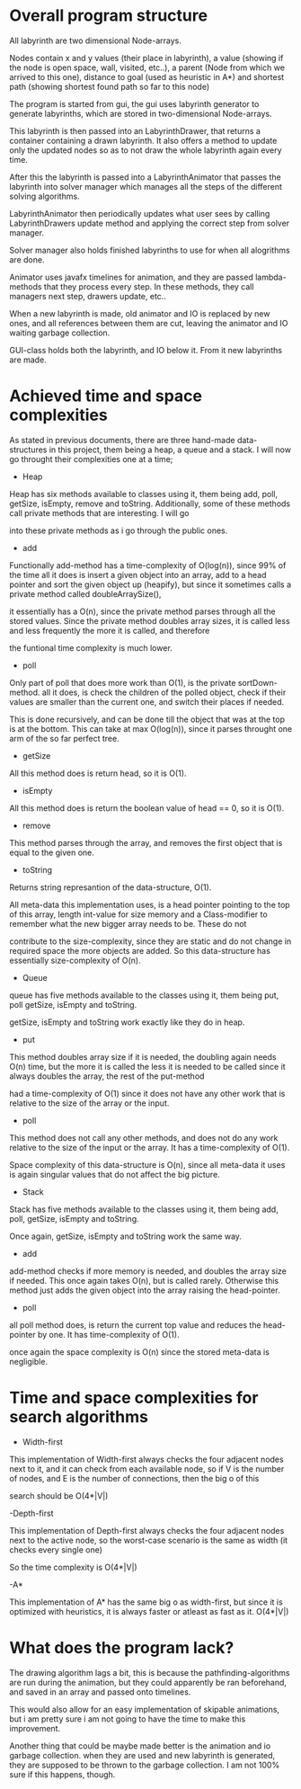 # Overall program structure

All labyrinth are two dimensional Node-arrays.

Nodes contain x and y values (their place in labyrinth), a value (showing if the node is open space, wall, visited, etc..), a parent (Node from which we arrived to this one), distance to goal (used as heuristic in A*) and shortest path (showing shortest found path so far to this node)

The program is started from gui, the gui uses labyrinth generator to generate labyrinths, which are stored in two-dimensional Node-arrays.

This labyrinth is then passed into an LabyrinthDrawer, that returns a container containing a drawn labyrinth. It also offers a method to update only the updated nodes so as to not draw the whole labyrinth again every time.

After this the labyrinth is passed into a LabyrinthAnimator that passes the labyrinth into solver manager which manages all the steps of the different solving algorithms.

LabyrinthAnimator then periodically updates what user sees by calling LabyrinthDrawers update method and applying the correct step from solver manager.

Solver manager also holds finished labyrinths to use for when all alogrithms are done.

Animator uses javafx timelines for animation, and they are passed lambda-methods that they process every step. In these methods, they call managers next step, drawers update, etc..

When a new labyrinth is made, old animator and IO is replaced by new ones, and all references between them are cut, leaving the animator and IO waiting garbage collection.


GUI-class holds both the labyrinth, and IO below it. From it new labyrinths are made.


# Achieved time and space complexities

As stated in previous documents, there are three hand-made data-structures in this project, them being a heap, a queue and a stack. I will now go throught their complexities one at a time;



* Heap

Heap has six methods available to classes using it, them being add, poll, getSize, isEmpty, remove and toString. Additionally, some of these methods call private methods that are interesting. I will go 

into these private methods as i go through the public ones. 


- add

Functionally add-method has a time-complexity of O(log(n)), since 99% of the time all it does is insert a given object into an array, add to a head pointer and sort the given object up (heapify), but since it sometimes calls a private method called doubleArraySize(),

it essentially has a O(n), since the private method parses through all the stored values. Since the private method doubles array sizes, it is called less and less frequently the more it is called, and therefore

the funtional time complexity is much lower.


- poll

Only part of poll that does more work than O(1), is the private sortDown-method. all it does, is check the children of the polled object, check if their values are smaller than the current one, and switch their places if needed.

This is done recursively, and can be done till the object that was at the top is at the bottom. This can take at max O(log(n)), since it parses throught one arm of the so far perfect tree.


- getSize

All this method does is return head, so it is O(1).


- isEmpty

All this method does is return the boolean value of head == 0, so it is O(1).


- remove

This method parses through the array, and removes the first object that is equal to the given one. 


- toString

Returns string represantion of the data-structure, O(1).


All meta-data this implementation uses, is a head pointer pointing to the top of this array, length int-value for size memory and a Class-modifier to remember what the new bigger array needs to be. These do not

contribute to the size-complexity, since they are static and do not change in required space the more objects are added. So this data-structure has essentially size-complexity of O(n).



* Queue

queue has five methods available to the classes using it, them being put, poll getSize, isEmpty and toString.

getSize, isEmpty and toString work exactly like they do in heap.


- put

This method doubles array size if it is needed, the doubling again needs O(n) time, but the more it is called the less it is needed to be called since it always doubles the array, the rest of the put-method

had a time-complexity of O(1) since it does not have any other work that is relative to the size of the array or the input.


- poll

This method does not call any other methods, and does not do any work relative to the size of the input or the array. It has a time-complexity of O(1).


Space complexity of this data-structure is O(n), since all meta-data it uses is again singular values that do not affect the big picture.


* Stack

Stack has five methods available to the classes using it, them being add, poll, getSize, isEmpty and toString.

Once again, getSize, isEmpty and toString work the same way.

- add

add-method checks if more memory is needed, and doubles the array size if needed. This once again takes O(n), but is called rarely. Otherwise this method just adds the given object into the array raising the head-pointer.

- poll

all poll method does, is return the current top value and reduces the head-pointer by one. It has time-complexity of O(1).


once again the space complexity is O(n) since the stored meta-data is negligible.

# Time and space complexities for search algorithms

- Width-first

This implementation of Width-first always checks the four adjacent nodes next to it, and it can check from each available node, so if V is the number of nodes, and E is the number of connections, then the big o of this

search should be O(4*|V|)



-Depth-first

This implementation of Depth-first always checks the four adjacent nodes next to the active node, so the worst-case scenario is the same as width (it checks every single one)

So the time complexity is O(4*|V|)


-A*

This implementation of A* has the same big o as width-first, but since it is optimized with heuristics, it is always faster or atleast as fast as it. O(4*|V|)


# What does the program lack?

The drawing algorithm lags a bit, this is because the pathfinding-algorithms are run during the animation, but they could apparently be ran beforehand, and saved in an array and passed onto timelines.

This would also allow for an easy implementation of skipable animations, but i am pretty sure i am not going to have the time to make this improvement.


Another thing that could be maybe made better is the animation and io garbage collection. when they are used and new labyrinth is generated, they are supposed to be thrown to the garbage collection. I am not 100% sure if this happens, though.
